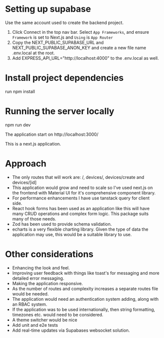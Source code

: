 # Setting up supabase

Use the same account used to create the backend project.

1. Click Connect in the top nav bar. Select `App Frameworks`, and ensure `Framework` is set to Next.js and `Using` is `App Router`
2. Copy the NEXT_PUBLIC_SUPABASE_URL and NEXT_PUBLIC_SUPABASE_ANON_KEY and create a new file name .env.local at the root.
3. Add EXPRESS_API_URL="http://localhost:4000" to the .env.local as well.

# Install project dependencies

run npm install

# Running the server locally

npm run dev

The application start on http://localhost:3000/

This is a next.js application.

# Approach

- The only routes that will work are:
  /, devices/, devices/create and devices/[id]
- This application would grow and need to scale so I've used next.js on the frontend with Material UI for it's comprehensive component library.
- For performance enhancements I have use tanstack query for client side.
- React hook forms has been used as an application like this will have many CRUD operations and complex form logic. This package suits many of those needs.
- Zod has been used to provide schema validation.
- echarts is a very flexible charting library. Given the type of data the application may use, this would be a suitable library to use.

# Other considerations

- Enhancing the look and feel.
- Improving user feedback with things like toast's for messaging and more detailed error messaging.
- Making the application responsive.
- As the number of routes and complexity increases a separate routes file would be needed.
- The application would need an authentication system adding, along with an RBAC system.
- If the application was to be used internationally, then string formatting, timezones etc. would need to be considered.
- A theme switcher would be nice
- Add unit and e2e tests
- Add real-time updates via Supabases websocket solution.
